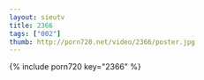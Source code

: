 ```yaml
--- 
layout: sieutv
title: 2366
tags: ["002"]
thumb: http://porn720.net/video/2366/poster.jpg
---
```

{% include porn720 key="2366" %} 
